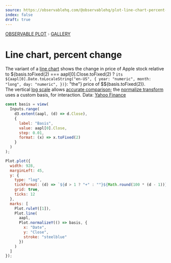 ```yaml
---
source: https://observablehq.com/@observablehq/plot-line-chart-percent-change
index: false
draft: true
---
```


<div style="color: grey; font: 13px/25.5px var(--sans-serif); text-transform: uppercase;"><h1 style="display: none;">Plot: Line chart, percent change</h1><a href="/plot">Observable Plot</a> › <a href="/@observablehq/plot-gallery">Gallery</a></div>

# Line chart, percent change

The variant of a [line chart](/@observablehq/plot-simple-line-chart?intent=fork) shows the change in price of Apple stock relative to ${basis.toFixed(2) === aapl[0].Close.toFixed(2) ? `its ${aapl[0].Date.toLocaleString("en-US", {
  year: "numeric",
  month: "long",
  day: "numeric",
})}`: "the"} price of $${basis.toFixed(2)}. <br>The vertical [log scale](https://observablehq.com/plot/features/scales#continuous-scales) allows [accurate comparison](/@mbostock/methods-of-comparison-compared); the [normalize transform](/plot/transforms/normalize) uses a custom basis, for interaction. Data: [Yahoo Finance](https://finance.yahoo.com/lookup)

```js
const basis = view(
  Inputs.range(
    d3.extent(aapl, (d) => d.Close),
    {
      label: "Basis",
      value: aapl[0].Close,
      step: 0.01,
      format: (x) => x.toFixed(2)
    }
  )
);
```

```js echo
Plot.plot({
  width: 928,
  marginLeft: 45,
  y: {
    type: "log",
    tickFormat: (d) => `${d > 1 ? "+" : ""}${Math.round(100 * (d - 1))}%`,
    grid: true,
    ticks: 12
  },
  marks: [
    Plot.ruleY([1]),
    Plot.line(
      aapl,
      Plot.normalizeY(() => basis, {
        x: "Date",
        y: "Close",
        stroke: "steelblue"
      })
    )
  ]
});
```
